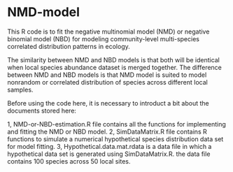 # NMD-model
This R code is to fit the negative multinomial model (NMD) or negative binomial model (NBD) for modeling community-level multi-species correlated distribution patterns in ecology. 

The similarity between NMD and NBD models is that both will be identical when local species abundance dataset is merged together.
The difference between NMD and NBD models is that NMD model is suited to model nonrandom or correlated distribution of species across different local samples.    

Before using the code here, it is necessary to introduct a bit about the documents stored here:    

1, NMD-or-NBD-estimation.R file contains all the functions for implementing and fitting the NMD or NBD model.
2, SimDataMatrix.R file contains R functions to simulate a numerical hypothetical species distribution data set for model fitting.
3, Hypothetical.data.mat.rdata is a data file in which a hypothetical data set is generated using SimDataMatrix.R.  the data file contains 100 species across 50 local sites.

